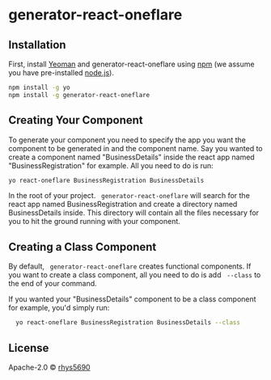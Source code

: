 # generator-react-oneflare

## Installation

First, install [Yeoman](http://yeoman.io) and generator-react-oneflare using [npm](https://www.npmjs.com/) (we assume you have pre-installed [node.js](https://nodejs.org/)).

```bash
npm install -g yo
npm install -g generator-react-oneflare
```

## Creating Your Component

To generate your component you need to specify the app you want the component to be generated in and the component name. Say you wanted to create a component named "BusinessDetails" inside the react app named "BusinessRegistration" for example. All you need to do is run:
```bash
yo react-oneflare BusinessRegistration BusinessDetails
```
In the root of your project. ```
generator-react-oneflare``` will search for the react app named BusinessRegistration and create a directory named BusinessDetails inside. This directory will contain all the files necessary for you to hit the ground running with your component.

## Creating a Class Component
By default, ```
generator-react-oneflare``` creates functional components. If you want to create a class component, all you need to do is add ```
--class``` to the end of your command.

If you wanted your "BusinessDetails" component to be a class component for example, you'd simply run:
```bash
  yo react-oneflare BusinessRegistration BusinessDetails --class
```

## License

Apache-2.0 © [rhys5690]()
